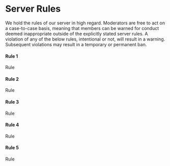 # Server Rules 
We hold the rules of our server in high regard. Moderators are free to act on a case-to-case basis, meaning that members can be warned for conduct deemed inappropriate outside of the explicitly stated server rules. A violation of any of the below rules, intentional or not, will result in a warning. Subsequent violations may result in a temporary or permanent ban.

#### Rule 1 
Rule

#### Rule 2
Rule

#### Rule 3 
Rule

#### Rule 4 
Rule

#### Rule 5 
Rule